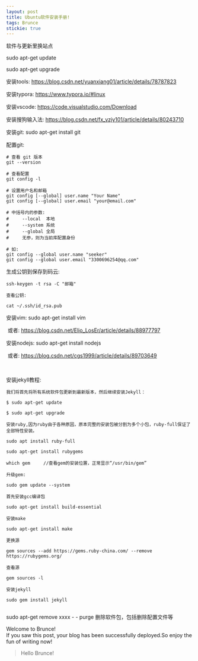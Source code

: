 ```yaml
---
layout: post
title: Ubuntu软件安装手册!
tags: Brunce
stickie: true
---
```




软件与更新里换站点

sudo apt-get update

sudo apt-get upgrade



安装tools: <https://blog.csdn.net/yuanxiang01/article/details/78787823>

安装typora: <https://www.typora.io/#linux>

安装vscode: https://code.visualstudio.com/Download

安装搜狗输入法: <https://blog.csdn.net/fx_yzjy101/article/details/80243710>

安装git: sudo apt-get install git

配置git:

```
# 查看 git 版本
git --version

# 查看配置
git config -l

# 设置用户名和邮箱
git config [--global] user.name "Your Name"
git config [--global] user.email "your@email.com"

# 中括号内的参数:
#     --local  本地
#     --system 系统
#     --global 全局
#     无参，则为当前库配置身份

# 如:
git config --global user.name "seeker"
git config --global user.email "3300696254@qq.com"
```

生成公钥到保存到码云:

```
ssh-keygen -t rsa -C "邮箱"

查看公钥:

cat ~/.ssh/id_rsa.pub
```

安装vim:  sudo apt-get install vim

​	或者:  <https://blog.csdn.net/Elio_LosEr/article/details/88977797>

安装nodejs:   sudo apt-get install nodejs

​	或者:   https://blog.csdn.net/cgs1999/article/details/89703649

​	

安装jekyll教程:

```
我们将首先将所有系统软件包更新到最新版本，然后继续安装Jekyll：

$ sudo apt-get update

$ sudo apt-get upgrade

安装ruby,因为ruby由于各种原因，原本完整的安装包被分割为多个小包，ruby-full保证了全部特性安装。

sudo apt install ruby-full

sudo apt-get install rubygems

which gem     //查看gem的安装位置，正常显示“/usr/bin/gem”

升级gem:

sudo gem update --system

首先安装gcc编译包

sudo apt-get install build-essential

安装make

sudo apt-get install make

更换源

gem sources --add https://gems.ruby-china.com/ --remove https://rubygems.org/

查看源

gem sources -l

安装jekyll

sudo gem install jekyll


```





sudo apt-get remove xxxx - - purge  删除软件包，包括删除配置文件等




Welcome to Brunce!<br>If you saw this post, your blog has been successfully deployed.So enjoy the fun of writing now!

> Hello Brunce!
